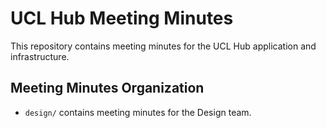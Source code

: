 # UCL Hub Meeting Minutes

This repository contains meeting minutes for the UCL Hub application and infrastructure.

## Meeting Minutes Organization

- `design/` contains meeting minutes for the Design team.
